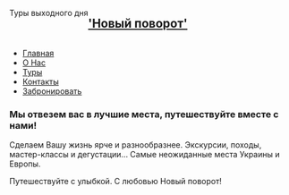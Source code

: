 <div style="display: flex; flex-direction: row;">
<div><p>Туры выходного дня</p></div>
<h2>
    <a href="https://novipovorot.pp.ua">
       'Новый поворот'
    </a>
</h2>
</div>
<ul>
    <li><a href="index.html">Главная</a></li>
    <li><a href="about.html"> О Нас </a></li>
    <li><a href="packages.html">Туры</a></li>
    <li><a href="contact.html">Контакты</a></li>
    <li><a href="booking.html">Забронировать</a></li>
</ul>
<h3>Мы отвезем вас в лучшие местa, <strong> путешествуйте вместе с нами! </strong></h3>
<p>
   Сделаем Вашу жизнь ярче и разнообразнее.
   Экскурсии, походы, мастер-классы и дегустации...
   Самые неожиданные места Украины и Европы.
</p>
<p class="mt-3">
    Путешествуйте с улыбкой. С любовью Новый поворот!
</p>
                

